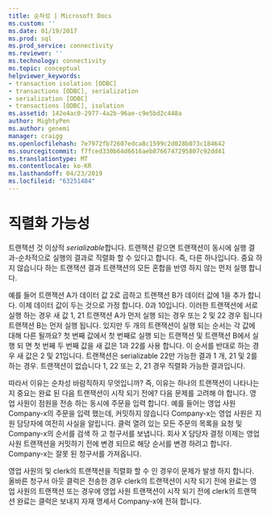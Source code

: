 ```yaml
---
title: 순차성 | Microsoft Docs
ms.custom: ''
ms.date: 01/19/2017
ms.prod: sql
ms.prod_service: connectivity
ms.reviewer: ''
ms.technology: connectivity
ms.topic: conceptual
helpviewer_keywords:
- transaction isolation [ODBC]
- transactions [ODBC], serialization
- serialization [ODBC]
- transactions [ODBC], isolation
ms.assetid: 142e4ac0-2977-4a2b-96ae-c9e5bd2c448a
author: MightyPen
ms.author: genemi
manager: craigg
ms.openlocfilehash: 7e7972fb72607edca8c1599c2d028b073c184642
ms.sourcegitcommit: f7fced330b64d6616aeb8766747295807c92dd41
ms.translationtype: MT
ms.contentlocale: ko-KR
ms.lasthandoff: 04/23/2019
ms.locfileid: "63251484"
---
```

# <a name="serializability"></a>직렬화 가능성
트랜잭션 것 이상적 *serializable*합니다. 트랜잭션 같으면 트랜잭션이 동시에 실행 결과-순차적으로 실행의 결과로 직렬화 할 수 있다고 합니다. 즉, 다른 하나입니다. 중요 하지 않습니다 하는 트랜잭션 결과 트랜잭션의 모든 혼합을 반영 하지 않는 먼저 실행 합니다.  
  
 예를 들어 트랜잭션 A가 데이터 값 2로 곱하고 트랜잭션 B가 데이터 값에 1을 추가 합니다. 이제 데이터 값이 두는 것으로 가정 합니다. 0과 10입니다. 이러한 트랜잭션에 서로 실행 하는 경우 새 값 1, 21 트랜잭션 A가 먼저 실행 되는 경우 또는 2 및 22 경우 됩니다 트랜잭션 B는 먼저 실행 됩니다. 있지만 두 개의 트랜잭션이 실행 되는 순서는 각 값에 대해 다른 될까요? 첫 번째 값에서 첫 번째로 실행 되는 트랜잭션 및 트랜잭션 B에서 실행 되 면 첫 번째 두 번째 값을 새 값은 1과 22를 사용 합니다. 이 순서를 반대로 하는 경우 새 값은 2 및 21입니다. 트랜잭션은 serializable 22만 가능한 결과 1 개, 21 및 2를 하는 경우. 트랜잭션이 없습니다 1, 22 또는 2, 21 경우 직렬화 가능한 결과입니다.  
  
 따라서 이유는 순차성 바람직하지 무엇입니까? 즉, 이유는 하나의 트랜잭션이 나타나는지 중요는 완료 된 다음 트랜잭션이 시작 되기 전에? 다음 문제를 고려해 야 합니다. 영업 사원이 점원을 전송 하는 동시에 주문을 입력 합니다. 예를 들어는 영업 사원 Company-x의 주문을 입력 했는데, 커밋하지 않습니다 Company-x는 영업 사원은 지원 담당자에 여전히 사실을 알립니다. 클럭 열려 있는 모든 주문의 목록을 요청 및 Company-x의 순서를 검색 하 고 청구서를 보냅니다. 회사 X 담당자 결정 이제는 영업 사원 트랜잭션을 커밋하기 전에 변경 되므로 해당 순서를 변경 하려고 합니다. Company-x는 잘못 된 청구서를 가져옵니다.  
  
 영업 사원의 및 clerk의 트랜잭션을 직렬화 할 수 인 경우이 문제가 발생 하지 합니다. 올바른 청구서 아웃 클럭은 전송한 경우 clerk의 트랜잭션이 시작 되기 전에 완료는 영업 사원의 트랜잭션 또는 경우에 영업 사원 트랜잭션이 시작 되기 전에 clerk의 트랜잭션 완료는 클럭은 보내지 자재 명세서 Company-x에 전혀 합니다.
